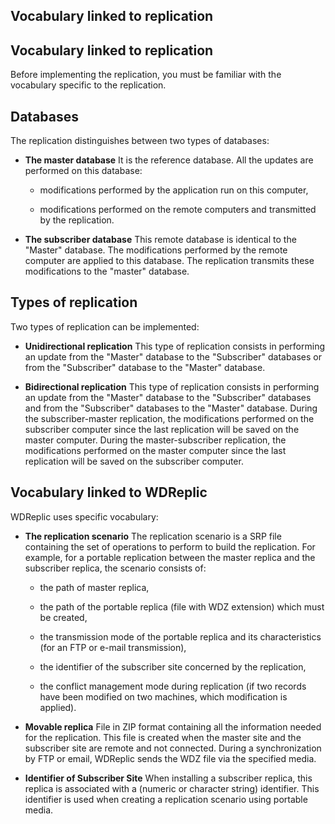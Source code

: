 
## Vocabulary linked to replication
			



<a name="NOTE1"></a>
<a name="NOTE1_1"></a>


## Vocabulary linked to replication
<a name="vocabulary_linked_replication_ELTTEXTE000120"></a>
Before implementing the replication, you must be familiar with the vocabulary specific to the replication.

<a name="NOTE2"></a>
<a name="NOTE2_1"></a>


## Databases
<a name="databases_ELTTEXTE000144"></a>
The replication distinguishes between two types of databases:

- **The master database**
	It is the reference database. All the updates are performed on this database:

	- modifications performed by the application run on this computer, 

	- modifications performed on the remote computers and transmitted by the replication.




- **The subscriber database**
	This remote database is identical to the "Master" database. The modifications performed by the remote computer are applied to this database. The replication transmits these modifications to the "master" database.




<a name="NOTE3"></a>
<a name="NOTE3_1"></a>


## Types of replication
<a name="types_replication_ELTTEXTE000168"></a>
Two types of replication can be implemented:

- **Unidirectional replication**
	This type of replication consists in performing an update from the "Master" database to the "Subscriber" databases or from the "Subscriber" database to the "Master" database.

- **Bidirectional replication**
	This type of replication consists in performing an update from the "Master" database to the "Subscriber" databases and from the "Subscriber" databases to the "Master" database. 
	During the subscriber-master replication, the modifications performed on the subscriber computer since the last replication will be saved on the master computer. 
	During the master-subscriber replication, the modifications performed on the master computer since the last replication will be saved on the subscriber computer.




<a name="NOTE4"></a>
<a name="NOTE4_1"></a>


## Vocabulary linked to WDReplic
<a name="vocabulary_linked_wdreplic_ELTTEXTE000192"></a>
WDReplic uses specific vocabulary:

- **The replication scenario**
	The replication scenario is a SRP file containing the set of operations to perform to build the replication. 
	For example, for a portable replication between the master replica and the subscriber replica, the scenario consists of:

	- the path of master replica, 

	- the path of the portable replica (file with WDZ extension) which must be created, 

	- the transmission mode of the portable replica and its characteristics (for an FTP or e-mail transmission), 

	- the identifier of the subscriber site concerned by the replication, 

	- the conflict management mode during replication (if two records have been modified on two machines, which modification is applied).




- **Movable replica**
	File in ZIP format containing all the information needed for the replication. This file is created when the master site and the subscriber site are remote and not connected. 
	During a synchronization by FTP or email, WDReplic sends the WDZ file via the specified media.

- **Identifier of Subscriber Site**
	When installing a subscriber replica, this replica is associated with a (numeric or character string) identifier. This identifier is used when creating a replication scenario using portable media.





